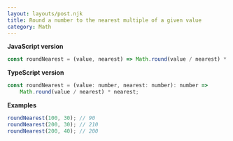 ```yaml
---
layout: layouts/post.njk
title: Round a number to the nearest multiple of a given value
category: Math
---
```


**JavaScript version**

```js
const roundNearest = (value, nearest) => Math.round(value / nearest) * nearest;
```

**TypeScript version**

```js
const roundNearest = (value: number, nearest: number): number =>
	Math.round(value / nearest) * nearest;
```

**Examples**

```js
roundNearest(100, 30); // 90
roundNearest(200, 30); // 210
roundNearest(200, 40); // 200
```

